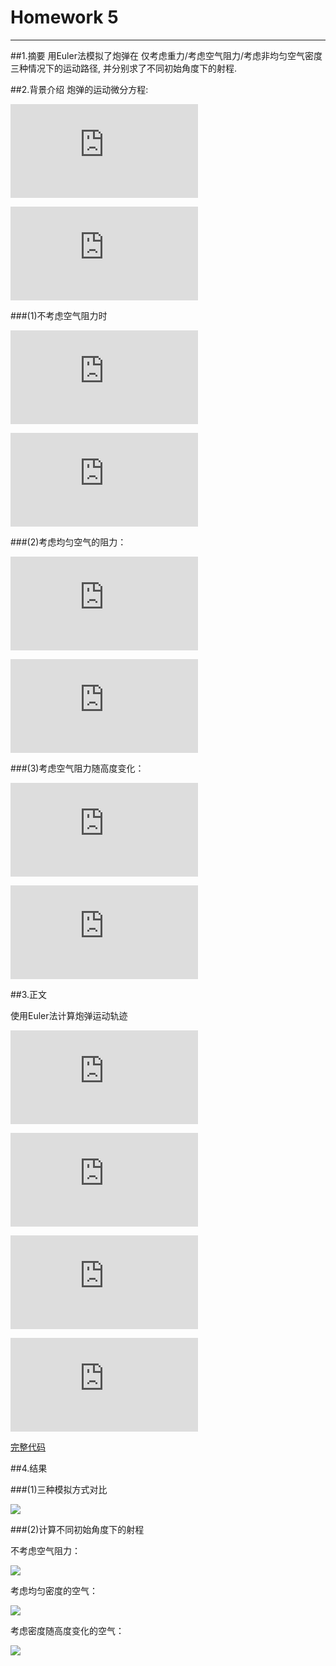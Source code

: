 # Homework 5
---
##1.摘要
用Euler法模拟了炮弹在 仅考虑重力/考虑空气阻力/考虑非均匀空气密度 三种情况下的运动路径, 并分别求了不同初始角度下的射程.

##2.背景介绍
炮弹的运动微分方程:

![](http://latex.codecogs.com/gif.latex?%5Cdfrac%20%7Bd%5E%7B2%7Dx%7D%7Bdt%5E%7B2%7D%7D%3Da_x%3D%5Cdfrac%20%7BF_%7Bdrag%2Cx%7D%7D%7Bm%7D)

![](http://latex.codecogs.com/gif.latex?%5Cdfrac%20%7Bd%5E%7B2%7Dy%7D%7Bdt%5E%7B2%7D%7D%3Da_y%3D%5Cdfrac%20%7BF_%7Bdrag%2Cy%7D%7D%7Bm%7D%20-%20g)

###(1)不考虑空气阻力时

![](http://latex.codecogs.com/gif.latex?F_%7Bdrag%2Cx%7D%20%3D%200)

![](http://latex.codecogs.com/gif.latex?F_%7Bdrag%2Cy%7D%20%3D%200)

###(2)考虑均匀空气的阻力：

![](http://latex.codecogs.com/gif.latex?%5Cfrac%7BF_%7Bdrag%2Cx%7D%20%7D%7Bm%7D%3D%20-%20%5Cfrac%7BB_2%7D%7Bm%7D%7Bv_x%7Dv)

![](http://latex.codecogs.com/gif.latex?%5Cfrac%7BF_%7Bdrag%2Cy%7D%20%7D%7Bm%7D%3D%20-%20%5Cfrac%7BB_2%7D%7Bm%7D%7Bv_y%7Dv)

###(3)考虑空气阻力随高度变化：

![](http://latex.codecogs.com/gif.latex?%5Cfrac%7BF_%7Bdrag%2Cx%7D%20%7D%7Bm%7D%3D%20-%20%5Cfrac%7BB_2%7D%7Bm%7D%7Bv_x%7Dv%5Ccdot%20exp%28%5Cfrac%7B-%20y%7D%7By_0%7D%29)

![](http://latex.codecogs.com/gif.latex?%5Cfrac%7BF_%7Bdrag%2Cy%7D%20%7D%7Bm%7D%3D%20-%20%5Cfrac%7BB_2%7D%7Bm%7D%7Bv_y%7Dv%5Ccdot%20exp%28%5Cfrac%7B-%20y%7D%7By_0%7D%29)

##3.正文

使用Euler法计算炮弹运动轨迹

![](http://latex.codecogs.com/gif.latex?x_%7Bi&plus;1%7D%20%3D%20x_i%20&plus;%20v_%7Bx%2Ci%7D%20dt)

![](http://latex.codecogs.com/gif.latex?y_%7Bi&plus;1%7D%20%3D%20y_i%20&plus;%20v_%7By%2Ci%7D%20dt)

![](http://latex.codecogs.com/gif.latex?v_%7Bx%2Ci&plus;1%7D%20%3D%20v_%7Bx%2Ci%7D%20&plus;%20a_%7Bx%2Ci%7D%20dt)

![](http://latex.codecogs.com/gif.latex?v_%7By%2Ci&plus;1%7D%20%3D%20v_%7By%2Ci%7D%20&plus;%20a_%7By%2Ci%7D%20dt)

[完整代码](https://github.com/Steve-42/compuational_physics_N2014301020077/blob/master/Homework5/homework5.py)

##4.结果

###(1)三种模拟方式对比

![](https://github.com/Steve-42/compuational_physics_N2014301020077/blob/master/Homework5/Cannon%20shell%20trajectory.png)

###(2)计算不同初始角度下的射程

不考虑空气阻力：

![](https://github.com/Steve-42/compuational_physics_N2014301020077/blob/master/Homework5/Cannon%20shell%20trajectory%20without%20air%20drag%20(different%20angles).png)

考虑均匀密度的空气：

![](https://github.com/Steve-42/compuational_physics_N2014301020077/blob/master/Homework5/Cannon%20shell%20trajectory%20with%20air%20drag%20(different%20angles).png)

考虑密度随高度变化的空气：

![](https://github.com/Steve-42/compuational_physics_N2014301020077/blob/master/Homework5/Cannon%20shell%20trajectory%20with%20air%20density%20correction%20(different%20angles).png)
